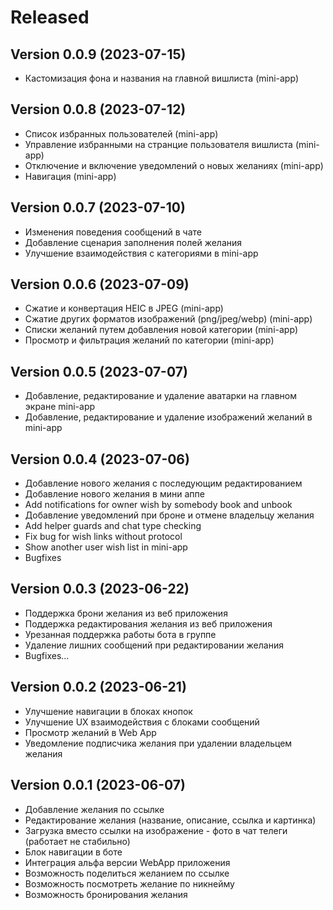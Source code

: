 # Released

## Version 0.0.9 (2023-07-15)
- Кастомизация фона и названия на главной вишлиста (mini-app)

## Version 0.0.8 (2023-07-12)
- Список избранных пользователей (mini-app)
- Управление избранными на странцие пользователя вишлиста (mini-app)
- Отключение и включение уведомлений о новых желаниях (mini-app)
- Навигация (mini-app)

## Version 0.0.7 (2023-07-10)
- Изменения поведения сообщений в чате
- Добавление сценария заполнения полей желания
- Улучшение взаимодействия с категориями в mini-app

## Version 0.0.6 (2023-07-09)
- Сжатие и конвертация HEIC в JPEG (mini-app)
- Сжатие других форматов изображений (png/jpeg/webp) (mini-app)
- Списки желаний путем добавления новой категории (mini-app)
- Просмотр и фильтрация желаний по категории (mini-app)

## Version 0.0.5 (2023-07-07)
- Добавление, редактирование и удаление аватарки на главном экране mini-app
- Добавление, редактирование и удаление изображений желаний в mini-app

## Version 0.0.4 (2023-07-06)
- Добавление нового желания с последующим редактированием
- Добавление нового желания в мини аппе
- Add notifications for owner wish by somebody book and unbook
- Добавление уведомлений при броне и отмене владельцу желания
- Add helper guards and chat type checking
- Fix bug for wish links without protocol
- Show another user wish list in mini-app
- Bugfixes

## Version 0.0.3 (2023-06-22)
- Поддержка брони желания из веб приложения
- Поддержка редактирования желания из веб приложения
- Урезанная поддержка работы бота в группе
- Удаление лишних сообщений при редактировании желания
- Bugfixes...

## Version 0.0.2 (2023-06-21)
- Улучшение навигации в блоках кнопок
- Улучшение UX взаимодействия с блоками сообщений
- Просмотр желаний в Web App
- Уведомление подписчика желания при удалении владельцем желания

## Version 0.0.1 (2023-06-07)
- Добавление желания по ссылке
- Редактирование желания (название, описание, ссылка и картинка)
- Загрузка вместо ссылки на изображение - фото в чат телеги (работает не стабильно)
- Блок навигации в боте
- Интеграция альфа версии WebApp приложения
- Возможность поделиться желанием по ссылке
- Возможность посмотреть желание по никнейму
- Возможность бронирования желания
